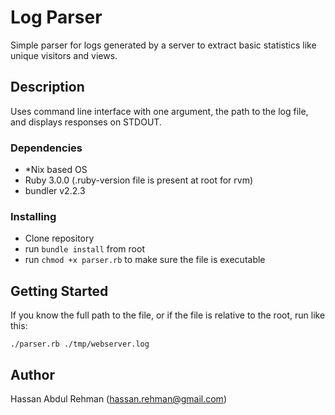 # Log Parser

Simple parser for logs generated by a server to extract basic statistics like unique visitors and views.

## Description

Uses command line interface with one argument, the path to the log file, and displays responses on STDOUT.

### Dependencies

* \*Nix based OS
* Ruby 3.0.0 (.ruby-version file is present at root for rvm)
* bundler v2.2.3

### Installing

* Clone repository
* run `bundle install` from root
* run `chmod +x parser.rb` to make sure the file is executable


## Getting Started

If you know the full path to the file, or if the file is relative to the root, run like this:
```
./parser.rb ./tmp/webserver.log
```

## Author

Hassan Abdul Rehman (hassan.rehman@gmail.com)
